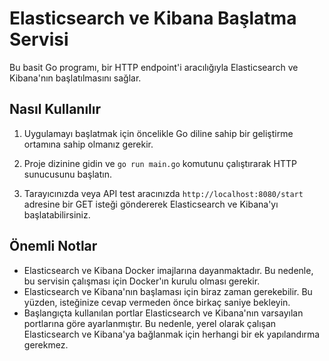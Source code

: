 # Elasticsearch ve Kibana Başlatma Servisi

Bu basit Go programı, bir HTTP endpoint'i aracılığıyla Elasticsearch ve Kibana'nın başlatılmasını sağlar.

## Nasıl Kullanılır

1. Uygulamayı başlatmak için öncelikle Go diline sahip bir geliştirme ortamına sahip olmanız gerekir.

2. Proje dizinine gidin ve `go run main.go` komutunu çalıştırarak HTTP sunucusunu başlatın.

3. Tarayıcınızda veya API test aracınızda `http://localhost:8080/start` adresine bir GET isteği göndererek Elasticsearch ve Kibana'yı başlatabilirsiniz.

## Önemli Notlar

- Elasticsearch ve Kibana Docker imajlarına dayanmaktadır. Bu nedenle, bu servisin çalışması için Docker'ın kurulu olması gerekir.
- Elasticsearch ve Kibana'nın başlaması için biraz zaman gerekebilir. Bu yüzden, isteğinize cevap vermeden önce birkaç saniye bekleyin.
- Başlangıçta kullanılan portlar Elasticsearch ve Kibana'nın varsayılan portlarına göre ayarlanmıştır. Bu nedenle, yerel olarak çalışan Elasticsearch ve Kibana'ya bağlanmak için herhangi bir ek yapılandırma gerekmez.

